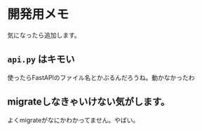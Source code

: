 # 開発用メモ
気になったら追加します。
## `api.py` はキモい
使ったらFastAPIのファイル名とかぶるんだろうね。動かなかったわ

## migrateしなきゃいけない気がします。
よくmigrateがなにかわかってません。やばい。